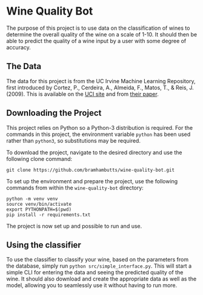 # Wine Quality Bot

The purpose of this project is to use data on the classification of wines to determine the overall quality of the wine on a scale of 1-10. It should then be able to predict the quality of a wine input by a user with some degree of accuracy.

## The Data

The data for this project is from the UC Irvine Machine Learning Repository, first introduced by Cortez, P., Cerdeira, A., Almeida, F., Matos, T., & Reis, J. (2009). This is available on the [UCI site](https://doi.org/10.24432/C56S3T) and from [their paper](https://www.semanticscholar.org/paper/Modeling-wine-preferences-by-data-mining-from-Cortez-Cerdeira/bf15a0ccc14ac1deb5cea570c870389c16be019c).

## Downloading the Project

This project relies on Python so a Python-3 distribution is required. For the commands in this project, the environment variable `python` has been used rather than `python3`, so substitutions may be required.

To download the project, navigate to the desired directory and use the following clone command:

```
git clone https://github.com/bramhambutts/wine-quality-bot.git
```

To set up the environment and prepare the project, use the following commands from within the `wine-quality-bot` directory:

```
python -m venv venv
source venv/bin/activate
export PYTHONPATH=$(pwd)
pip install -r requirements.txt
```

The project is now set up and possible to run and use.

## Using the classifier

To use the classifier to classify your wine, based on the parameters from the database, simply run `python src/simple_interface.py`. This will start a simple CLI for entering the data and seeing the predicted quality of the wine. It should also download and create the appropriate data as well as the model, allowing you to seamlessly use it without having to run more.